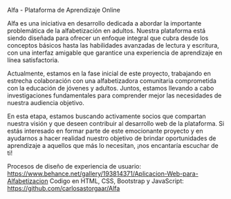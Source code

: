 Alfa - Plataforma de Aprendizaje Online

Alfa es una iniciativa en desarrollo dedicada a abordar la importante problemática de la alfabetización en adultos. Nuestra plataforma está siendo diseñada para ofrecer un enfoque integral que cubra desde los conceptos básicos hasta las habilidades avanzadas de lectura y escritura, con una interfaz amigable que garantice una experiencia de aprendizaje en línea satisfactoria.

Actualmente, estamos en la fase inicial de este proyecto, trabajando en estrecha colaboración con una alfabetizadora comunitaria comprometida con la educación de jóvenes y adultos. Juntos, estamos llevando a cabo investigaciones fundamentales para comprender mejor las necesidades de nuestra audiencia objetivo.

En esta etapa, estamos buscando activamente socios que compartan nuestra visión y que deseen contribuir al desarrollo web de la plataforma. Si estás interesado en formar parte de este emocionante proyecto y en ayudarnos a hacer realidad nuestro objetivo de brindar oportunidades de aprendizaje a aquellos que más lo necesitan, ¡nos encantaría escuchar de ti!

Procesos de diseño de experiencia de usuario: https://www.behance.net/gallery/193814371/Aplicacion-Web-para-Alfabetizacion
Codigo en HTML, CSS, Bootstrap y JavaScript: https://github.com/carlosastorgaar/Alfa
